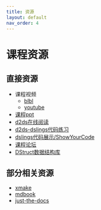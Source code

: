 ```yaml
---
title: 资源
layout: default
nav_order: 4
---
```


# 课程资源

## 直接资源

- 课程视频
  - [blbl]()
  - [youtube]() 
- [课程ppt](assets/pdfs)
- [d2ds在线阅读](https://sunrisepeak.github.io/d2ds/)
- [d2ds-dslings代码练习](https://github.com/Sunrisepeak/d2ds)
- [dslings代码展示/ShowYourCode](https://github.com/Sunrisepeak/d2ds-courses/tree/show-your-code-2024)
- [课程论坛](https://github.com/Sunrisepeak/d2ds-courses/discussions)
- [DStruct数据结构库](https://github.com/Sunrisepeak/DStruct)

## 部分相关资源

- [xmake](https://github.com/xmake-io/xmake)
- [mdbook](https://github.com/rust-lang/mdBook)
- [just-the-docs](https://github.com/just-the-docs/just-the-docs)